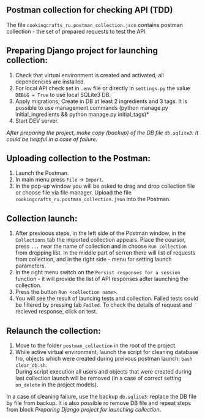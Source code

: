 ## Postman collection for checking API (TDD)

The file `cookingcrafts_ru.postman_collection.json` contains postman collection - the set of prepared requests to test the API.

## Preparing Django project for launching collection:
1. Check that virtual environment is created and activated, all dependencies are installed.
2. For local API check set in `.env` file or directly in `settings.py` the value `DEBUG = True` to use local SQLite3 DB.
3. Apply migrations; Create in DB at least 2 ingredients and 3 tags. It is possible to use management commands (python manage.py initial_ingredients && python manage.py initial_tags)*
4. Start DEV server.

*After preparing the project, make copy (backup) of the DB file `db.sqlite3`: 
It could be helpful in a case of failure.*

## Uploading collection to the Postman:

1. Launch the Postman.
2. In main menu press `File` -> `Import`.
3. In the pop-up window you will be asked to drag and drop collection file or choose file via file manager.
Upload the file `cookingcrafts_ru.postman_collection.json` into the Postman.

## Collection launch:

1. After previoous steps, in the left side of the Postman window, in the `Collections` tab the imported collection appears.
Place the coursor, press `...` near the name of collection and in choose `Run collection` from dropping list. In the middle part of scrren there will list of requests from collection, and in the right side - menu for setting launch parameters.
2. In the right menu switch on the `Persist responses for a session` function - it will provide the list of API responses adter launching the collection.
3. Press the button `Run <collection name>`.
4. You will see the result of launcing tests and collection. Failed tests could be filtered by pressing tab `Failed`.
To check the details of request and recieved response, click on test.

## Relaunch the collection:
1. Move to the folder `postman_collection` in the root of the project.
2. While active virtual environment, launch the script for cleaning database fro, objects which were created during preivous postman launch: `bash clear_db.sh`.  
During script execution all users and objects that were created during last collection launch will be removed (in a case of correct setting `on_delete` in the project models).
  
In a case of cleaning failure, use the backup `db.sqlite3`: replace the DB file by file from backup. 
It is also possible ro remove DB file and repeat steps from block _Preparing Django project for launching collection_.
